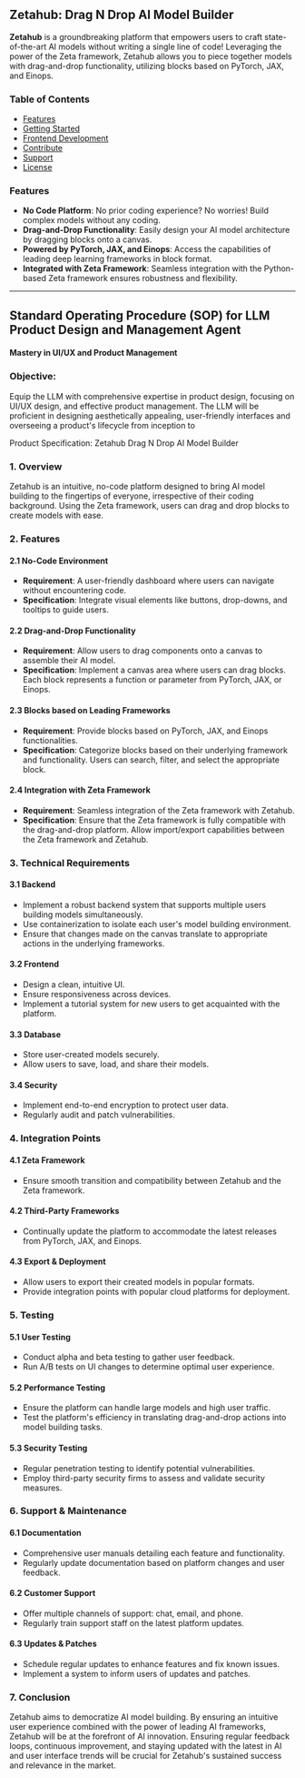 ## Zetahub: Drag N Drop AI Model Builder

**Zetahub** is a groundbreaking platform that empowers users to craft state-of-the-art AI models without writing a single line of code! Leveraging the power of the Zeta framework, Zetahub allows you to piece together models with drag-and-drop functionality, utilizing blocks based on PyTorch, JAX, and Einops.

### Table of Contents
- [Features](#features)
- [Getting Started](#getting-started)
- [Frontend Development](#frontend-development)
- [Contribute](#contribute)
- [Support](#support)
- [License](#license)

### Features
- **No Code Platform**: No prior coding experience? No worries! Build complex models without any coding.
- **Drag-and-Drop Functionality**: Easily design your AI model architecture by dragging blocks onto a canvas.
- **Powered by PyTorch, JAX, and Einops**: Access the capabilities of leading deep learning frameworks in block format.
- **Integrated with Zeta Framework**: Seamless integration with the Python-based Zeta framework ensures robustness and flexibility.

---

## Standard Operating Procedure (SOP) for LLM Product Design and Management Agent
#### Mastery in UI/UX and Product Management

### Objective:
Equip the LLM with comprehensive expertise in product design, focusing on UI/UX design, and effective product management. The LLM will be proficient in designing aesthetically appealing, user-friendly interfaces and overseeing a product's lifecycle from inception to

Product Specification: Zetahub Drag N Drop AI Model Builder

### 1. Overview

Zetahub is an intuitive, no-code platform designed to bring AI model building to the fingertips of everyone, irrespective of their coding background. Using the Zeta framework, users can drag and drop blocks to create models with ease.

### 2. Features

#### 2.1 No-Code Environment
- **Requirement**: A user-friendly dashboard where users can navigate without encountering code.
- **Specification**: Integrate visual elements like buttons, drop-downs, and tooltips to guide users.

#### 2.2 Drag-and-Drop Functionality
- **Requirement**: Allow users to drag components onto a canvas to assemble their AI model.
- **Specification**: Implement a canvas area where users can drag blocks. Each block represents a function or parameter from PyTorch, JAX, or Einops.

#### 2.3 Blocks based on Leading Frameworks
- **Requirement**: Provide blocks based on PyTorch, JAX, and Einops functionalities.
- **Specification**: Categorize blocks based on their underlying framework and functionality. Users can search, filter, and select the appropriate block.

#### 2.4 Integration with Zeta Framework
- **Requirement**: Seamless integration of the Zeta framework with Zetahub.
- **Specification**: Ensure that the Zeta framework is fully compatible with the drag-and-drop platform. Allow import/export capabilities between the Zeta framework and Zetahub.

### 3. Technical Requirements

#### 3.1 Backend
- Implement a robust backend system that supports multiple users building models simultaneously.
- Use containerization to isolate each user's model building environment.
- Ensure that changes made on the canvas translate to appropriate actions in the underlying frameworks.

#### 3.2 Frontend
- Design a clean, intuitive UI.
- Ensure responsiveness across devices.
- Implement a tutorial system for new users to get acquainted with the platform.

#### 3.3 Database
- Store user-created models securely.
- Allow users to save, load, and share their models.

#### 3.4 Security
- Implement end-to-end encryption to protect user data.
- Regularly audit and patch vulnerabilities.

### 4. Integration Points

#### 4.1 Zeta Framework
- Ensure smooth transition and compatibility between Zetahub and the Zeta framework.
  
#### 4.2 Third-Party Frameworks
- Continually update the platform to accommodate the latest releases from PyTorch, JAX, and Einops.

#### 4.3 Export & Deployment
- Allow users to export their created models in popular formats.
- Provide integration points with popular cloud platforms for deployment.

### 5. Testing

#### 5.1 User Testing
- Conduct alpha and beta testing to gather user feedback.
- Run A/B tests on UI changes to determine optimal user experience.

#### 5.2 Performance Testing
- Ensure the platform can handle large models and high user traffic.
- Test the platform's efficiency in translating drag-and-drop actions into model building tasks.

#### 5.3 Security Testing
- Regular penetration testing to identify potential vulnerabilities.
- Employ third-party security firms to assess and validate security measures.

### 6. Support & Maintenance

#### 6.1 Documentation
- Comprehensive user manuals detailing each feature and functionality.
- Regularly update documentation based on platform changes and user feedback.

#### 6.2 Customer Support
- Offer multiple channels of support: chat, email, and phone.
- Regularly train support staff on the latest platform updates.

#### 6.3 Updates & Patches
- Schedule regular updates to enhance features and fix known issues.
- Implement a system to inform users of updates and patches.

### 7. Conclusion

Zetahub aims to democratize AI model building. By ensuring an intuitive user experience combined with the power of leading AI frameworks, Zetahub will be at the forefront of AI innovation. Ensuring regular feedback loops, continuous improvement, and staying updated with the latest in AI and user interface trends will be crucial for Zetahub's sustained success and relevance in the market.